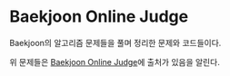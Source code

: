 # Baekjoon Online Judge

Baekjoon의 알고리즘 문제들을 풀며 정리한 문제와 코드들이다.

위 문제들은 [Baekjoon Online Judge](https://www.acmicpc.net/)에 출처가 있음을 알린다.